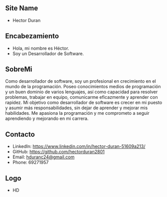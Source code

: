 ## Site Name
- Hector Duran

## Encabezamiento
- Hola, mi nombre es Héctor. 
- Soy un Desarrollador de Software.

## SobreMi
Como desarrollador de software, soy un profesional en crecimiento en el mundo de la programación. Poseo conocimientos medios de programación y un buen dominio de varios lenguajes, así como capacidad para resolver problemas, trabajar en equipo, comunicarme eficazmente y aprender con rapidez. Mi objetivo como desarrollador de software es crecer en mi puesto y asumir más responsabilidades, sin dejar de aprender y mejorar mis habilidades. Me apasiona la programación y me comprometo a seguir aprendiendo y mejorando en mi carrera.

## Contacto

- LinkedIn: https://www.linkedin.com/in/hector-duran-51609a213/
- GitHub: https://github.com/hectorduran2801
- Email: hduranc24@gmail.com
- Phone: 69271957

## Logo
- HD